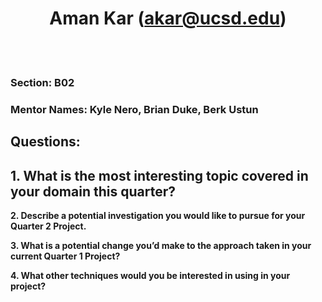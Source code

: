 # <center> Aman Kar (akar@ucsd.edu) </center>

<br>
<br>

### **Section:** B02
### **Mentor Names:** Kyle Nero, Brian Duke, Berk Ustun


## Questions:

**1. What is the most interesting topic covered in your domain this quarter?**
   - 

**2. Describe a potential investigation you would like to pursue for your Quarter 2 Project.**

**3. What is a potential change you’d make to the approach taken in your current Quarter 1 Project?**

**4. What other techniques would you be interested in using in your project?**
